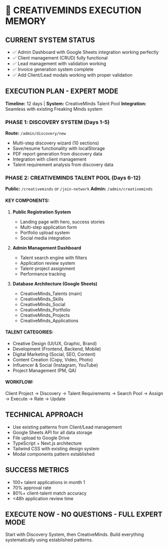 # 🎯 CREATIVEMINDS EXECUTION MEMORY

## CURRENT SYSTEM STATUS
- ✅ Admin Dashboard with Google Sheets integration working perfectly
- ✅ Client management (CRUD) fully functional
- ✅ Lead management with validation working
- ✅ Invoice generation system complete
- ✅ Add Client/Lead modals working with proper validation

## EXECUTION PLAN - EXPERT MODE
**Timeline:** 12 days | **System:** CreativeMinds Talent Pool
**Integration:** Seamless with existing Freaking Minds system

### PHASE 1: DISCOVERY SYSTEM (Days 1-5)
**Route:** `/admin/discovery/new`
- Multi-step discovery wizard (10 sections)
- Save/resume functionality with localStorage
- PDF report generation from discovery data
- Integration with client management
- Talent requirement analysis from discovery data

### PHASE 2: CREATIVEMINDS TALENT POOL (Days 6-12)
**Public:** `/creativeminds` or `/join-network`
**Admin:** `/admin/creativeminds`

#### KEY COMPONENTS:
1. **Public Registration System**
   - Landing page with hero, success stories
   - Multi-step application form
   - Portfolio upload system
   - Social media integration

2. **Admin Management Dashboard**
   - Talent search engine with filters
   - Application review system
   - Talent-project assignment
   - Performance tracking

3. **Database Architecture (Google Sheets)**
   - CreativeMinds_Talents (main)
   - CreativeMinds_Skills
   - CreativeMinds_Social  
   - CreativeMinds_Portfolio
   - CreativeMinds_Projects
   - CreativeMinds_Applications

#### TALENT CATEGORIES:
- Creative Design (UI/UX, Graphic, Brand)
- Development (Frontend, Backend, Mobile)
- Digital Marketing (Social, SEO, Content)
- Content Creation (Copy, Video, Photo)
- Influencer & Social (Instagram, YouTube)
- Project Management (PM, QA)

#### WORKFLOW:
Client Project → Discovery → Talent Requirements → Search Pool → Assign → Execute → Rate → Update

## TECHNICAL APPROACH
- Use existing patterns from Client/Lead management
- Google Sheets API for all data storage
- File upload to Google Drive
- TypeScript + Next.js architecture
- Tailwind CSS with existing design system
- Modal components pattern established

## SUCCESS METRICS
- 100+ talent applications in month 1
- 70% approval rate
- 80%+ client-talent match accuracy
- <48h application review time

## EXECUTE NOW - NO QUESTIONS - FULL EXPERT MODE
Start with Discovery System, then CreativeMinds. Build everything systematically using established patterns.